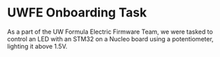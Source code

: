 # UWFE Onboarding Task
As a part of the UW Formula Electric Firmware Team, we were tasked to control an LED with an STM32 on a Nucleo board using a potentiometer, lighting it above 1.5V. 

